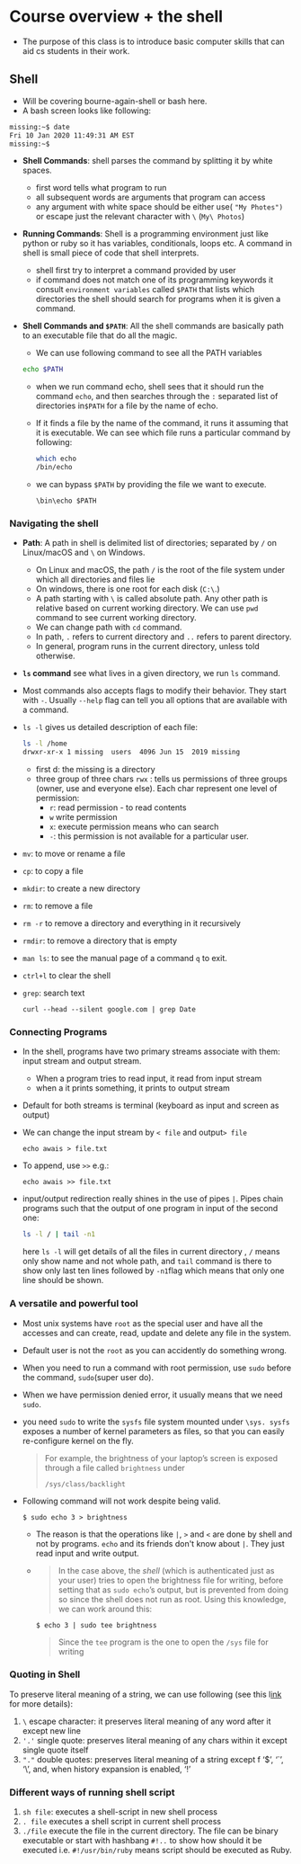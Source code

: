 # Course overview + the shell

- The purpose of this class is to introduce basic computer skills that can aid cs students in their work.

## Shell

- Will be covering bourne-again-shell or bash here. 
- A bash screen looks like following:

```bash
missing:~$ date
Fri 10 Jan 2020 11:49:31 AM EST
missing:~$ 
```

- **Shell Commands**: shell parses the command by splitting it by white spaces. 
  - first word tells what program to run
  - all subsequent words are arguments that program can access 
  - any argument with white space should be either use( `"My Photes")` or escape just the relevant character with `\` (`My\ Photos`)

- **Running Commands**: Shell is a programming environment just like python or ruby so it has variables, conditionals, loops etc. A command in shell is small piece of code that shell interprets. 

  - shell first try to interpret a command provided by user
  - if command does not match  one of its programming keywords it consult `environment variables` called `$PATH` that lists which directories the shell should search for programs when it is given a command.

- **Shell Commands and `$PATH`**: All the shell commands are basically path to an executable file that do all the magic. 

  - We can use following command to see all the PATH variables

  ```bash
  echo $PATH
  ```

  - when we run command echo, shell sees that it should run the command `echo`, and then searches through the `:` separated  list of directories in`$PATH` for a file by the name of echo. 

  - If it finds a file by the name of the command, it runs it assuming that it is executable. We can see which file runs a particular command by following:

    ``` bash
    which echo
    /bin/echo
    ```

  - we can bypass `$PATH` by providing the file we want to execute. 

    ``` 
    \bin\echo $PATH
    ```

### Navigating the shell

- **Path**: A path in shell is delimited list of directories; separated by `/` on Linux/macOS and `\` on Windows. 

  - On Linux and macOS, the path `/` is the root of the file system under which all directories and files lie
  - On windows, there is one root for each disk (`C:\`.)
  - A path starting with `\` is called absolute path. Any other path is relative based on current working directory. We can use `pwd` command to see current working directory. 
  - We can change path with `cd` command.
  - In path, `.` refers to current directory and `..` refers to parent directory. 
  - In general, program runs in the current directory, unless told otherwise. 

- **`ls` command** see what lives in a given directory, we run `ls` command. 

- Most commands also accepts flags to modify their behavior. They start with `-`.  Usually `--help` flag can tell you all options that are available with a command. 

- `ls -l` gives us detailed description of each file:

  ```bash
  ls -l /home
  drwxr-xr-x 1 missing  users  4096 Jun 15  2019 missing
  ```

  - first d: the missing is a directory 
  - three group of three chars `rwx` : tells us permissions of three groups (owner, use and everyone else). Each char represent one level of permission:
    - `r`: read permission - to read contents 
    - `w` write permission
    - `x`: execute permission means who can search 
    - `-`: this permission is not available for a particular user. 

- `mv`: to move or rename a file 

- `cp`: to copy a file 

- `mkdir`: to create a new directory 

- `rm`: to remove a file

- `rm -r` to remove a directory and everything in it recursively 

- `rmdir`: to remove a directory that is empty

- `man ls`: to see the manual page of a command `q` to exit. 

- `ctrl+l` to clear the shell

- `grep`: search text

  ```
  curl --head --silent google.com | grep Date
  ```

  

### Connecting Programs 

- In the shell, programs have two primary streams associate with  them: input stream and output stream. 

  - When a program tries to read input, it read from input stream
  - when a it prints something, it prints to output stream

- Default for both streams is terminal (keyboard as input and screen as output)

- We can change the input stream by `< file` and output`> file`

  ```
  echo awais > file.txt
  ```

- To append, use `>>` e.g.:

  ```
  echo awais >> file.txt
  ```

  

- input/output redirection really shines in the use of pipes `|`. Pipes chain programs such that the output of one program in input of the second one:

  ```bash
  ls -l / | tail -n1
  ```

  here `ls -l` will get details of all the files in current directory , `/` means only show name and not whole path, and `tail` command is there to show only last ten lines followed by `-n1`flag which means that only one line should be shown.

### A versatile and powerful tool

- Most unix systems have `root` as the special user and have all the accesses and can create, read, update and delete any file in the system. 
- Default user is not the `root` as you can accidently do something wrong. 
- When you need to run a command with root permission, use `sudo` before the command, `sudo`(super user do).
- When we have permission denied error, it usually means that we need `sudo`. 

- you need `sudo` to write the `sysfs` file system mounted under `\sys. sysfs` exposes a number of kernel parameters as  files, so that you can easily re-configure kernel on the fly. 

  > For example, the brightness of your laptop’s screen is exposed through a file called `brightness` under
  >
  > ```
  > /sys/class/backlight
  > ```

- Following command will not work despite being valid. 

  ```
  $ sudo echo 3 > brightness
  ```

  - The reason is that the operations like `|`, `>` and `<` are done by shell and not by programs. `echo` and its friends don't know about  `|`. They just read input and write output.

  - >In the case above, the *shell* (which is authenticated just as your user) tries to open the brightness file for writing, before setting that as `sudo echo`’s output, but is prevented from doing so since the shell does not run as root. Using this knowledge, we can work around this:

    ```
    $ echo 3 | sudo tee brightness
    ```

    > Since the `tee` program is the one to open the `/sys` file for writing

### Quoting in Shell

To preserve literal meaning of a string, we can use following (see this l[ink](https://www.gnu.org/software/bash/manual/html_node/Quoting.html) for more details):

1. `\` escape character: it preserves literal meaning of any word after it except new line
2. `'.'` single quote: preserves literal meaning of any chars within it except single quote itself
3. `"."` double quotes: preserves literal meaning of a string except f ‘$’, ‘`’, ‘\’, and, when history expansion is enabled, ‘!’

### Different ways of running shell script 

1. `sh file`: executes a shell-script in new shell process
2. `. file` executes a shell script in current shell process
3. `./file` execute the file in the current directory. The file can be binary executable or start with hashbang `#!..` to show how should it be executed i.e. `#!/usr/bin/ruby` means script should be executed as Ruby. 